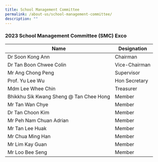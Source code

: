 ```yaml
---
title: School Management Committee
permalink: /about-us/school-management-committee/
description: ""
---
```

### 2023 School Management Committee (SMC) Exco

| Name | Designation |
|---|---|
| Dr Soon Kong Ann | Chairman |
| Dr Tan Boon Chwee Colin | Vice-Chairman |
| Mr Ang Chong Peng | Supervisor |
| Prof. Yu Lee Wu | Hon Secretary |
| Mdm Lee Whee Chin | Treasurer |
| Bhikkhu Sik Kwang Sheng @ Tan Chee Hong | Member |
| Mr Tan Wan Chye | Member |
| Dr Tan Choon Kim | Member |
| Mr Peh Nam Chuan Adrian | Member |
| Mr Tan Lee Huak | Member |
| Mr Chua Ming Han  | Member  |
| Mr Lim Kay Guan | Member |
| Mr Loo Bee Seng | Member |